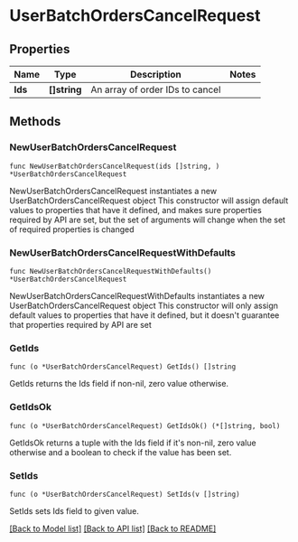 # UserBatchOrdersCancelRequest

## Properties

Name | Type | Description | Notes
------------ | ------------- | ------------- | -------------
**Ids** | **[]string** | An array of order IDs to cancel | 

## Methods

### NewUserBatchOrdersCancelRequest

`func NewUserBatchOrdersCancelRequest(ids []string, ) *UserBatchOrdersCancelRequest`

NewUserBatchOrdersCancelRequest instantiates a new UserBatchOrdersCancelRequest object
This constructor will assign default values to properties that have it defined,
and makes sure properties required by API are set, but the set of arguments
will change when the set of required properties is changed

### NewUserBatchOrdersCancelRequestWithDefaults

`func NewUserBatchOrdersCancelRequestWithDefaults() *UserBatchOrdersCancelRequest`

NewUserBatchOrdersCancelRequestWithDefaults instantiates a new UserBatchOrdersCancelRequest object
This constructor will only assign default values to properties that have it defined,
but it doesn't guarantee that properties required by API are set

### GetIds

`func (o *UserBatchOrdersCancelRequest) GetIds() []string`

GetIds returns the Ids field if non-nil, zero value otherwise.

### GetIdsOk

`func (o *UserBatchOrdersCancelRequest) GetIdsOk() (*[]string, bool)`

GetIdsOk returns a tuple with the Ids field if it's non-nil, zero value otherwise
and a boolean to check if the value has been set.

### SetIds

`func (o *UserBatchOrdersCancelRequest) SetIds(v []string)`

SetIds sets Ids field to given value.



[[Back to Model list]](../README.md#documentation-for-models) [[Back to API list]](../README.md#documentation-for-api-endpoints) [[Back to README]](../README.md)



